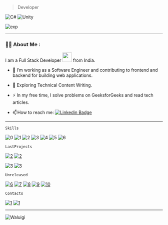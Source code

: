 >Developer
> 
![C#](https://img.shields.io/badge/-cSharp-e81c51?style=for-the-badge&logo=c-sharp&logoColor=white)
![Unity](https://img.shields.io/badge/-unity-e70173?style=for-the-badge&logo=unity&logoColor=white)

![exp](https://img.shields.io/badge/-OneYaerExperience-e70173?style=for-the-badge&logo=unity&logoColor=white)
 ___
 
### :woman_technologist: About Me :
I am a Full Stack Developer <img src="https://media.giphy.com/media/WUlplcMpOCEmTGBtBW/giphy.gif" width="30"> from India.
- :telescope: I’m working as a Software Engineer and contributing to frontend and backend for building web applications.

- :seedling: Exploring Technical Content Writing.

- :zap: In my free time, I solve problems on GeeksforGeeks and read tech articles.

- :mailbox:How to reach me: [![Linkedin Badge](https://img.shields.io/badge/-kakbar-blue?style=flat&logo=Linkedin&logoColor=white)](your-linkedin-url)

---
  
```
Skills
```
![0](https://img.shields.io/badge/-OOP-6b006f?style=for-the-badge&logo=git&logoColor=white)
![1](https://img.shields.io/badge/-DoTween-6b006f?style=for-the-badge&logo=git&logoColor=white)
![2](https://img.shields.io/badge/-Cinemachine-6b006f?style=for-the-badge&logo=git&logoColor=white)
![3](https://img.shields.io/badge/-LINQ-6b006f?style=for-the-badge&logo=git&logoColor=white)
![4](https://img.shields.io/badge/-RayFire-6b006f?style=for-the-badge&logo=git&logoColor=white)
![5](https://img.shields.io/badge/-GameAnalytics-6b006f?style=for-the-badge&logo=git&logoColor=white)
![6](https://img.shields.io/badge/-SDK-6b006f?style=for-the-badge&logo=git&logoColor=white)

```
LastProjects
```
[![2](https://img.shields.io/badge/-code-fb8f53?style=for-the-badge&logo=git&logoColor=white)](https://github.com/plastfw/Toilet-Run)
[![2](https://img.shields.io/badge/-PlayToiletRun-fb8f53?style=for-the-badge&logo=GooglePlay&logoColor=white)](https://yandex.ru/games/app/210372?draft=true&lang=ru)

[![3](https://img.shields.io/badge/-code-fb8f53?style=for-the-badge&logo=git&logoColor=white)](https://github.com/plastfw/Thief)
[![3](https://img.shields.io/badge/-PlayTheif-fb8f53?style=for-the-badge&logo=GooglePlay&logoColor=white)](https://play.google.com/store/apps/details?id=com.org.Agava.Theif&hl=ru&gl=US)

```
Unreleased
```

[![6](https://img.shields.io/badge/-code-6b006f?style=for-the-badge&logo=git&logoColor=white)](https://github.com/plastfw/ThrowingKnives)
[![7](https://img.shields.io/badge/-code-e81c51?style=for-the-badge&logo=git&logoColor=white)](https://github.com/plastfw/SmithyIdler)
[![8](https://img.shields.io/badge/-code-e70173?style=for-the-badge&logo=git&logoColor=white)](https://github.com/plastfw/Producer)
[![9](https://img.shields.io/badge/-code-f90059?style=for-the-badge&logo=git&logoColor=white)](https://github.com/plastfw/DogRunner)
[![10](https://img.shields.io/badge/-code-6b006f?style=for-the-badge&logo=git&logoColor=white)](https://github.com/plastfw/ThrowingKnives)



```
Contacts
```
[![1](https://img.shields.io/badge/-Telegram-fb8f53?style=for-the-badge&logo=telegram&logoColor=white)](https://t.me/plastfw) 
[![1](https://img.shields.io/badge/-Discord-b0032b?style=for-the-badge&logo=discord&logoColor=white)](https://discord.com/channels/226703052638388224)

___

![Waluigi](https://octodex.github.com/images/spidertocat.png)
